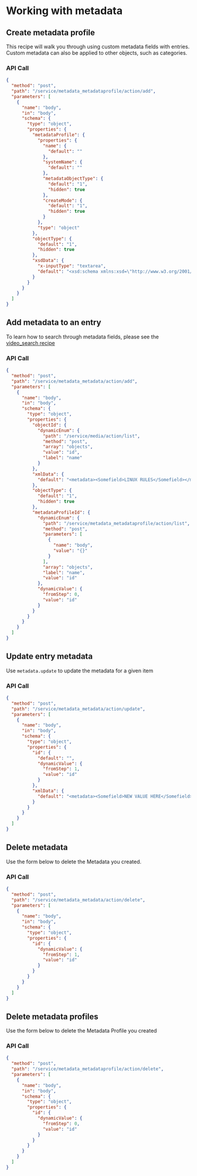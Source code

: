 <!--METADATA
{
  "icon": "exclamation",
  "sortOrder": 700,
  "tags": [
    "metadataProfile",
    "metadata"
  ],
  "keywords": [],
  "relatedRecipes": [
    "video_search"
  ],
  "summary": "Learn to work with metadata."
}
-->

# Working with metadata


## Create metadata profile
This recipe will walk you through using custom metadata fields with entries. Custom metadata can also be applied to other objects, such as categories.

### API Call
```json
{
  "method": "post",
  "path": "/service/metadata_metadataprofile/action/add",
  "parameters": [
    {
      "name": "body",
      "in": "body",
      "schema": {
        "type": "object",
        "properties": {
          "metadataProfile": {
            "properties": {
              "name": {
                "default": ""
              },
              "systemName": {
                "default": ""
              },
              "metadataObjectType": {
                "default": "1",
                "hidden": true
              },
              "createMode": {
                "default": "1",
                "hidden": true
              }
            },
            "type": "object"
          },
          "objectType": {
            "default": "1",
            "hidden": true
          },
          "xsdData": {
            "x-inputType": "textarea",
            "default": "<xsd:schema xmlns:xsd=\"http://www.w3.org/2001/XMLSchema\">\n  <xsd:element name=\"metadata\">\n    <xsd:complexType>\n      <xsd:sequence>\n        <xsd:element id=\"md_5F84A7E4-5509-993D-CE9C-3B60C0713775\" name=\"Somefield\" minOccurs=\"0\" maxOccurs=\"1\" type=\"textType\">\n          <xsd:annotation>\n            <xsd:documentation></xsd:documentation>\n            <xsd:appinfo>\n              <label>somefield</label>\n              <key>somefield</key>\n              <searchable>true</searchable>\n              <timeControl>false</timeControl>\n              <description></description>\n            </xsd:appinfo>\n          </xsd:annotation>\n        </xsd:element>\n      </xsd:sequence>\n    </xsd:complexType>\n  </xsd:element>\n  <xsd:complexType name=\"textType\">\n    <xsd:simpleContent>\n      <xsd:extension base=\"xsd:string\"/>\n    </xsd:simpleContent>\n  </xsd:complexType>\n  <xsd:complexType name=\"dateType\">\n    <xsd:simpleContent>\n      <xsd:extension base=\"xsd:long\"/>\n    </xsd:simpleContent>\n  </xsd:complexType>\n  <xsd:complexType name=\"objectType\">\n    <xsd:simpleContent>\n      <xsd:extension base=\"xsd:string\"/>\n    </xsd:simpleContent>\n  </xsd:complexType>\n  <xsd:simpleType name=\"listType\">\n    <xsd:restriction base=\"xsd:string\"/>\n  </xsd:simpleType>\n</xsd:schema>"
          }
        }
      }
    }
  ]
}
```

## Add metadata to an entry
To learn how to search through metadata fields, please see the [video_search recipe](https://developer.kaltura.org/recipes/video_search)

### API Call
```json
{
  "method": "post",
  "path": "/service/metadata_metadata/action/add",
  "parameters": [
    {
      "name": "body",
      "in": "body",
      "schema": {
        "type": "object",
        "properties": {
          "objectId": {
            "dynamicEnum": {
              "path": "/service/media/action/list",
              "method": "post",
              "array": "objects",
              "value": "id",
              "label": "name"
            }
          },
          "xmlData": {
            "default": "<metadata><Somefield>LINUX RULES</Somefield></metadata>"
          },
          "objectType": {
            "default": "1",
            "hidden": true
          },
          "metadataProfileId": {
            "dynamicEnum": {
              "path": "/service/metadata_metadataprofile/action/list",
              "method": "post",
              "parameters": [
                {
                  "name": "body",
                  "value": "{}"
                }
              ],
              "array": "objects",
              "label": "name",
              "value": "id"
            },
            "dynamicValue": {
              "fromStep": 0,
              "value": "id"
            }
          }
        }
      }
    }
  ]
}
```

## Update entry metadata
Use `metadata.update` to update the metadata for a given item

### API Call
```json
{
  "method": "post",
  "path": "/service/metadata_metadata/action/update",
  "parameters": [
    {
      "name": "body",
      "in": "body",
      "schema": {
        "type": "object",
        "properties": {
          "id": {
            "default": "",
            "dynamicValue": {
              "fromStep": 1,
              "value": "id"
            }
          },
          "xmlData": {
            "default": "<metadata><Somefield>NEW VALUE HERE</Somefield></metadata>"
          }
        }
      }
    }
  ]
}
```

## Delete metadata
Use the form below to delete the Metadata you created.

### API Call
```json
{
  "method": "post",
  "path": "/service/metadata_metadata/action/delete",
  "parameters": [
    {
      "name": "body",
      "in": "body",
      "schema": {
        "type": "object",
        "properties": {
          "id": {
            "dynamicValue": {
              "fromStep": 1,
              "value": "id"
            }
          }
        }
      }
    }
  ]
}
```

## Delete metadata profiles
Use the form below to delete the Metadata Profile you created

### API Call
```json
{
  "method": "post",
  "path": "/service/metadata_metadataprofile/action/delete",
  "parameters": [
    {
      "name": "body",
      "in": "body",
      "schema": {
        "type": "object",
        "properties": {
          "id": {
            "dynamicValue": {
              "fromStep": 0,
              "value": "id"
            }
          }
        }
      }
    }
  ]
}
```